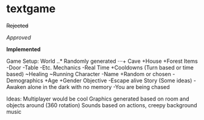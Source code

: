 # textgame

~~Rejected~~

*Approved*

**Implemented**

Game Setup:
World
..* Randomly generated
⋅⋅⋅+ Cave
        +House
        +Forest
Items
    -Door
    -Table
    -Etc.
Mechanics
    -Real Time
        +Cooldowns (Turn based or time based)
            ~Healing
            ~Running
Character
    -Name
        +Random or chosen
    -Demographics
        +Age
        +Gender
Objective
    -Escape alive
Story (Some ideas)
    -Awaken alone in the dark with no memory
    -You are being chased

Ideas:
Multiplayer would be cool
Graphics generated based on room and objects around (360 rotation)
Sounds based on actions, creepy background music
